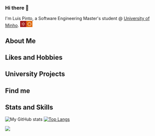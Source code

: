 ### Hi there 👋

I'm Luis Pinto, a Software Engineering Master's student @ [University of Minho](https://www.uminho.pt/EN/). <img height="20" src="https://github.com/L-Pinto/UMinho-LEI/blob/main/UM_tiny_logo.jpg">

## About Me
<!--

-->

## Likes and Hobbies
<!--

-->

## University Projects
<!--
    Link para projetos de Licenciatura e Mestrado, respectivamente :
  - Acrescentar Link
  - Acrescentar Link
-->

## Find me
<!--
  - LinkedIN
  ´+- Email Profissional
  - outro, exemplo : instagram ou site pessoal
-->


## Stats and Skills

![My GitHub stats](https://github-readme-stats.vercel.app/api?username=L-Pinto&count_private=true&show_icons=true&theme=gotham&hide=contribs&hide_border=true)
[![Top Langs](https://github-readme-stats.vercel.app/api/top-langs/?username=L-Pinto&layout=compact&hide=roff&theme=gotham&hide_border=true)](https://github.com/anuraghazra/github-readme-stats)

<!--
**L-Pinto/L-Pinto** is a ✨ _special_ ✨ repository because its `README.md` (this file) appears on your GitHub profile.

Here are some ideas to get you started:
- 🔭 I’m currently working on ...
- 🌱 I’m currently learning ...
- 💬 Ask me about ...
- 📫 How to reach me: ...
- ⚡ Fun fact: ... on ...
- 🤔 I’m looking for help with ...
- 👯 I’m looking to collaborate- 
- 😄 Pronouns: ...
-->

![](https://komarev.com/ghpvc/?username=L-Pinto)
